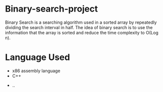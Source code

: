 # Binary-search-project
Binary Search is a searching algorithm used in a sorted array by repeatedly dividing the search interval in half.
The idea of binary search is to use the information that the array is sorted and reduce the time complexity to O(Log n). 
# Language Used 
- x86 assembly language
- C++
* ..
